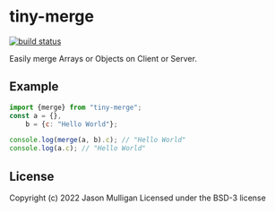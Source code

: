 # tiny-merge
[![build status](https://secure.travis-ci.org/avoidwork/tiny-merge.svg)](http://travis-ci.org/avoidwork/tiny-merge)

Easily merge Arrays or Objects on Client or Server.

## Example
```javascript
import {merge} from "tiny-merge";
const a = {},
    b = {c: "Hello World"};

console.log(merge(a, b).c); // "Hello World"
console.log(a.c); // "Hello World"
```

## License
Copyright (c) 2022 Jason Mulligan
Licensed under the BSD-3 license
